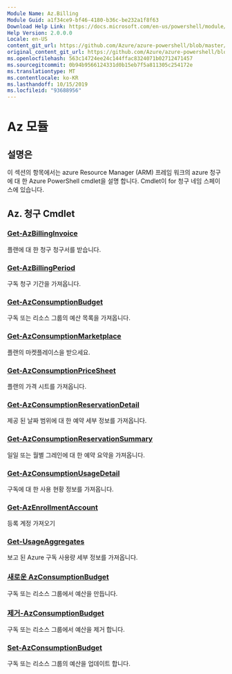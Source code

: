 ```yaml
---
Module Name: Az.Billing
Module Guid: a1f34ce9-bf46-4180-b36c-be232a1f8f63
Download Help Link: https://docs.microsoft.com/en-us/powershell/module/az.billing
Help Version: 2.0.0.0
Locale: en-US
content_git_url: https://github.com/Azure/azure-powershell/blob/master/src/Billing/Billing/help/Az.Billing.md
original_content_git_url: https://github.com/Azure/azure-powershell/blob/master/src/Billing/Billing/help/Az.Billing.md
ms.openlocfilehash: 563c14724ee24c144ffac8324071b02712471457
ms.sourcegitcommit: 0b94b9566124331d0b15eb7f5a811305c254172e
ms.translationtype: MT
ms.contentlocale: ko-KR
ms.lasthandoff: 10/15/2019
ms.locfileid: "93688956"
---
```

# Az 모듈
## 설명은
이 섹션의 항목에서는 azure Resource Manager (ARM) 프레임 워크의 azure 청구에 대 한 Azure PowerShell cmdlet을 설명 합니다. Cmdlet이 for 청구 네임 스페이스에 있습니다.

## Az. 청구 Cmdlet
### [Get-AzBillingInvoice](Get-AzBillingInvoice.md)
플랜에 대 한 청구 청구서를 받습니다.

### [Get-AzBillingPeriod](Get-AzBillingPeriod.md)
구독 청구 기간을 가져옵니다.

### [Get-AzConsumptionBudget](Get-AzConsumptionBudget.md)
구독 또는 리소스 그룹의 예산 목록을 가져옵니다.

### [Get-AzConsumptionMarketplace](Get-AzConsumptionMarketplace.md)
플랜의 마켓플레이스을 받으세요.

### [Get-AzConsumptionPriceSheet](Get-AzConsumptionPriceSheet.md)
플랜의 가격 시트를 가져옵니다.

### [Get-AzConsumptionReservationDetail](Get-AzConsumptionReservationDetail.md)
제공 된 날짜 범위에 대 한 예약 세부 정보를 가져옵니다.

### [Get-AzConsumptionReservationSummary](Get-AzConsumptionReservationSummary.md)
일일 또는 월별 그레인에 대 한 예약 요약을 가져옵니다.

### [Get-AzConsumptionUsageDetail](Get-AzConsumptionUsageDetail.md)
구독에 대 한 사용 현황 정보를 가져옵니다.

### [Get-AzEnrollmentAccount](Get-AzEnrollmentAccount.md)
등록 계정 가져오기

### [Get-UsageAggregates](Get-UsageAggregates.md)
보고 된 Azure 구독 사용량 세부 정보를 가져옵니다.

### [새로운 AzConsumptionBudget](New-AzConsumptionBudget.md)
구독 또는 리소스 그룹에서 예산을 만듭니다.

### [제거-AzConsumptionBudget](Remove-AzConsumptionBudget.md)
구독 또는 리소스 그룹에서 예산을 제거 합니다.

### [Set-AzConsumptionBudget](Set-AzConsumptionBudget.md)
구독 또는 리소스 그룹의 예산을 업데이트 합니다.

